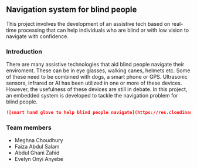 ## Navigation system for blind people
This project involves the development of an assistive tech based on real-time processing that can help individuals who are blind or with low vision to navigate with confidence.

### Introduction
There are many assistive technologies that aid blind people navigate their enviroment. These can be in eye glasses, walking canes, helmets etc. Some of these need to be combined with dogs, a smart phone or GPS. Ultrasonic sensors, infrared or AI has been utilized in one or more of these devices. However, the usefulness of these devices are still in debate. In this project, an embedded system is developed to tackle the navigation problem for blind people.
```markdown
![smart hand glove to help blind people navigate](https://res.cloudinary.com/dxsty3st6/image/upload/v1643001489/blind-nav-system/smart_glove_3_pxaxcr.jpg)
```

### Team members
- Meghna Choudhury
- Faiza Abdul Salam
- Abdul Ghani Zahid
- Evelyn Onyi Anyebe
